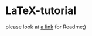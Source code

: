 # LaTeX-tutorial
please look at [a link](https://github.com/ManiNandadeep/LaTeX-tutorial/blob/master/README.pdf) for Readme;)
